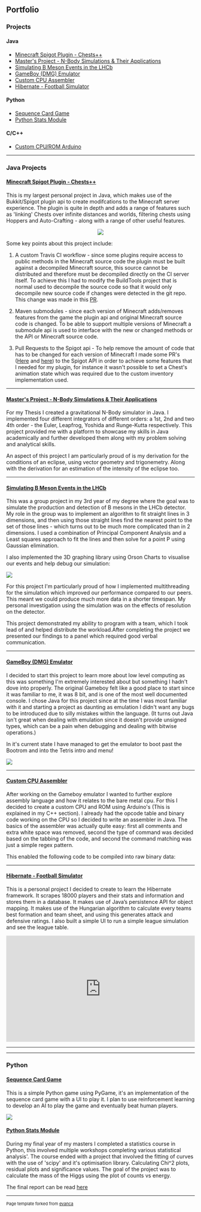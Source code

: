 ## Portfolio

### Projects
#### Java
* [Minecraft Spigot Plugin - Chests++](#minecraft-spigot-plugin---chests)
* [Master's Project - N-Body Simulations & Their Applications](#masters-project---n-body-simulations--their-applications)
* [Simulating B Meson Events in the LHCb](#simulating-b-meson-events-in-the-lhcb)
* [GameBoy (DMG) Emulator](#gameboy-dmg-emulator)
* [Custom CPU Assembler](#custom-cpu-assembler)
* [Hibernate - Football Simulator](#hibernate---football-simulator)

#### Python
* [Sequence Card Game](#sequence-card-game)
* [Python Stats Module](#python-stats-module)

#### C/C++
* [Custom CPU/ROM Arduino]()

---

### Java Projects 

#### [Minecraft Spigot Plugin - Chests++](https://github.com/JamesPeters98/ChestsPlusPlus)

This is my largest personal project in Java, which makes use of the Bukkit/Spigot plugin api to create modifcations to the Minecraft server experience. The plugin is quite in depth and adds a range of features such as 'linking' Chests over infinite distances and worlds, filtering chests using Hoppers and Auto-Crafting - along with a range of other useful features.

<p align="center">
<img src="https://camo.githubusercontent.com/3ca42289c124bad4db92f273e1c057ff65ee247e/68747470733a2f2f692e696d6775722e636f6d2f543143713674382e706e67"/>
</p>

Some key points about this project include:

1. A custom Travis CI workflow - since some plugins require access to public methods in the Minecraft source code the plugin must be built against a decompiled Minecraft source, this source cannot be distributed and therefore must be decompiled directly on the CI server itself. To achieve this I had to modify the BuildTools project that is normal used to decompile the source code so that it would only decompile new source code if changes were detected in the git repo. This change was made in this [PR](https://hub.spigotmc.org/stash/projects/SPIGOT/repos/buildtools/commits/19d26b6581b57fdb0b75577c32fd525c4371860e).

2. Maven submodules - since each version of Minecraft adds/removes features from the game the plugin api and original Minecraft source code is changed. To be able to support multiple versions of Minecraft a submodule api is used to interface with the new or changed methods or the API or Minecraft source code. 

3. Pull Requests to the Spigot api - To help remove the amount of code that has to be changed for each version of Minecraft I made some PR's ([Here](https://hub.spigotmc.org/stash/projects/SPIGOT/repos/craftbukkit/commits/8fb65851f12f78c26ca979377370395e64c8a61f) and [here](https://hub.spigotmc.org/stash/projects/SPIGOT/repos/bukkit/commits/eeb1042f1ac356cc989dd1c4e35b37ee0ab93891)) to the Spigot API in order to achieve some features that I needed for my plugin, for instance it wasn't possible to set a Chest's animation state which was required due to the custom inventory implementation used.

---
#### [Master's Project - N-Body Simulations & Their Applications](https://github.com/JamesPeters98/Java-NBody-Simulation)

For my Thesis I created a gravitational N-Body simulator in Java. I implemented four different integrators of different orders: a 1st, 2nd and two 4th order - the Euler, Leapfrog, Yoshida and Runge-Kutta respectively. This project provided me with a platform to showcase my skills in Java academically and further developed them along with my problem solving and analytical skills. 

An aspect of this project I am particularly proud of is my derivation for the conditions of an eclipse, using vector geometry and trigonemetry. Along with the derivation for an estimation of the intensity of the eclipse too.

---
#### [Simulating B Meson Events in the LHCb](https://github.com/JamesPeters98/PHYS488-Project)

This was a group project in my 3rd year of my degree where the goal was to simulate the production and detection of B mesons in the LHCb detector. My role in the group was to implement an algorithm to fit straight lines in 3 dimensions, and then using those straight lines find the nearest point to the set of those lines - which turns out to be much more complicated than in 2 dimensions. I used a combination of Principal Component Analysis and a Least squares approach to fit the lines and then solve for a point P using Gaussian elimination.

I also implemented the 3D graphing library using Orson Charts to visualise our events and help debug our simulation:

<img src="https://i.imgur.com/ohexefc.gif"/>

For this project I'm particularly proud of how I implemented multithreading for the simulation which improved our performance compared to our peers. This meant we could produce much more data in a shorter timespan. My personal investigation using the simulation was on the effects of resolution on the detector.

This project demonstrated my ability to program with a team, which I took lead of and helped distribute the workload.After completing the project we presented our findings to a panel which required good verbal communication.

---
#### [GameBoy (DMG) Emulator](https://github.com/JamesPeters98/JavaGameboyEmulator)

I decided to start this project to learn more about low level computing as this was something I'm extremely interested about but something I hadn't dove into properly. The original Gameboy felt like a good place to start since it was familiar to me, it was 8 bit, and is one of the most well documented console. I chose Java for this project since at the time I was most familiar with it and starting a project as daunting as emulation I didn't want any bugs to be introduced due to silly mistakes within the language. (It turns out Java isn't great when dealing with emulation since it doesn't provide unsigned types, which can be a pain when debugging and dealing with bitwise operations.)

In it's current state I have managed to get the emulator to boot past the Bootrom and into the Tetris intro and menu!

<img src="https://raw.githubusercontent.com/JamesPeters98/JavaGameboyEmulator/master/images/GameBoyEmu.gif"/>

---
#### [Custom CPU Assembler](https://github.com/JamesPeters98/Custom-CPU)

After working on the Gameboy emulator I wanted to further explore assembly language and how it relates to the bare metal cpu. For this I decided to create a custom CPU and ROM using Arduino's (This is explained in my C++ section). I already had the opcode table and binary code working on the CPU so I decided to write an assembler in Java. The basics of the assembler was actually quite easy: first all comments and extra white space was removed, second the type of command was decided based on the tabbing of the code, and second the command matching was just a simple regex pattern. 

This enabled the following code to be compiled into raw binary data:

  
<script src="http://gist-it.appspot.com/https://github.com/JamesPeters98/Custom-CPU/blob/master/Assembler/rom.asm"></script>

---
#### [Hibernate - Football Simulator](https://github.com/JamesPeters98/Hibernate-Football)

This is a personal project I decided to create to learn the Hibernate framework. It scrapes 18000 players and their stats and information and stores them in a database. It makes use of Java’s persistence API for object mapping. It makes use of the Hungarian algorithm to calculate every teams best formation and team sheet, and using this generates attack and defensive ratings. I also built a simple UI to run a simple league simulation and see the league table.

<style>.embed-container { position: relative; padding-bottom: 56.25%; height: 0; overflow: hidden; max-width: 100%; } .embed-container iframe, .embed-container object, .embed-container embed { position: absolute; top: 0; left: 0; width: 100%; height: 100%; }</style><div class='embed-container'><iframe src='https://www.youtube.com/embed/sa5dl1AiVEY' frameborder='0' allowfullscreen></iframe></div>
---

---
### Python

#### [Sequence Card Game](https://github.com/JamesPeters98/Sequence-Card-Game)

This is a simple Python game using PyGame, it's an implementation of the sequence card game with a UI to play it. I plan to use reinforcement learning to develop an AI to play the game and eventually beat human players.

<img src="https://raw.githubusercontent.com/JamesPeters98/Sequence-Card-Game/master/image.png" />

#### [Python Stats Module](https://github.com/JamesPeters98/Stats-Workshops)

During my final year of my masters I completed a statistics course in Python, this involved multiple workshops completing various statistical analysis'. The course ended with a project that involved the fitting of curves with the use of 'scipy' and it's optimisation library. Calculating Chi^2 plots, residual plots and significance values. The goal of the project was to calculate the mass of the Higgs using the plot of counts vs energy.

The final report can be read [here](https://github.com/JamesPeters98/Stats-Workshops/blob/master/Mini-Project/Particle_Project.pdf)



---
<p style="font-size:11px">Page template forked from <a href="https://github.com/evanca/quick-portfolio">evanca</a></p>
<!-- Remove above link if you don't want to attibute -->
